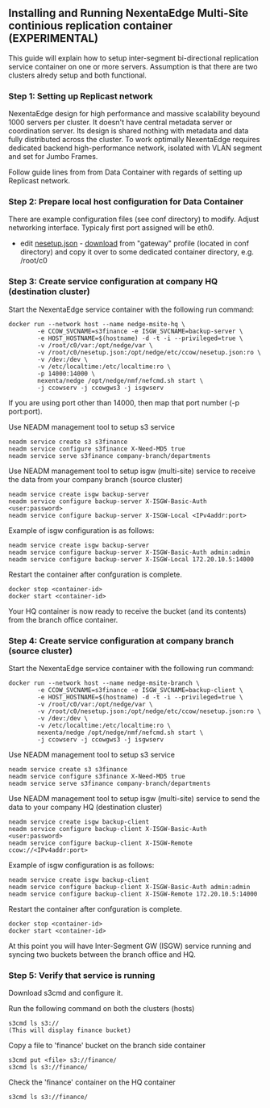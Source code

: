 ## Installing and Running NexentaEdge Multi-Site continious replication container (EXPERIMENTAL)
This guide will explain how to setup inter-segment bi-directional replication service container on one or more servers. Assumption is that there are two clusters alredy setup and both functional.

### Step 1: Setting up Replicast network
NexentaEdge design for high performance and massive scalability beyound 1000 servers per cluster. It doesn't have central metadata server or coordination server. Its design is shared nothing with metadata and data fully distributed across the cluster. To work optimally NexentaEdge requires dedicated backend high-performance network, isolated with VLAN segment and set for Jumbo Frames.

Follow guide lines from from Data Container with regards of setting up Replicast network.

### Step 2: Prepare local host configuration for Data Container
There are example configuration files (see conf directory) to modify. Adjust networking interface. Typicaly first port assigned will be eth0.

* edit [nesetup.json](https://github.com/Nexenta/nedge-dev/blob/master/conf/gateway/nesetup.json) - [download](https://raw.githubusercontent.com/Nexenta/nedge-dev/master/conf/gateway/nesetup.json) from "gateway" profile (located in conf directory) and copy it over to some dedicated container directory, e.g. /root/c0

### Step 3: Create service configuration at company HQ (destination cluster)
Start the NexentaEdge service container with the following run command:
```
docker run --network host --name nedge-msite-hq \
        -e CCOW_SVCNAME=s3finance -e ISGW_SVCNAME=backup-server \
        -e HOST_HOSTNAME=$(hostname) -d -t -i --privileged=true \
        -v /root/c0/var:/opt/nedge/var \
        -v /root/c0/nesetup.json:/opt/nedge/etc/ccow/nesetup.json:ro \
        -v /dev:/dev \
        -v /etc/localtime:/etc/localtime:ro \
        -p 14000:14000 \
        nexenta/nedge /opt/nedge/nmf/nefcmd.sh start \
        -j ccowserv -j ccowgws3 -j isgwserv
```

If you are using port other than 14000, then map that port number (-p port:port).

Use NEADM management tool to setup s3 service

```
neadm service create s3 s3finance
neadm service configure s3finance X-Need-MD5 true
neadm service serve s3finance company-branch/departments
```

Use NEADM management tool to setup isgw (multi-site) service to receive the data from your company branch (source cluster)
```
neadm service create isgw backup-server
neadm service configure backup-server X-ISGW-Basic-Auth <user:password>
neadm service configure backup-server X-ISGW-Local <IPv4addr:port>
```

Example of isgw configuration is as follows:
```
neadm service create isgw backup-server
neadm service configure backup-server X-ISGW-Basic-Auth admin:admin
neadm service configure backup-server X-ISGW-Local 172.20.10.5:14000
```

Restart the container after confguration is complete.
```
docker stop <container-id>
docker start <container-id>
```
Your HQ container is now ready to receive the bucket (and its contents) from the branch office container.

### Step 4: Create service configuration at company branch (source cluster)
Start the NexentaEdge service container with the following run command:
```
docker run --network host --name nedge-msite-branch \
        -e CCOW_SVCNAME=s3finance -e ISGW_SVCNAME=backup-client \
        -e HOST_HOSTNAME=$(hostname) -d -t -i --privileged=true \
        -v /root/c0/var:/opt/nedge/var \
        -v /root/c0/nesetup.json:/opt/nedge/etc/ccow/nesetup.json:ro \
        -v /dev:/dev \
        -v /etc/localtime:/etc/localtime:ro \
        nexenta/nedge /opt/nedge/nmf/nefcmd.sh start \
        -j ccowserv -j ccowgws3 -j isgwserv
```

Use NEADM management tool to setup s3 service

```
neadm service create s3 s3finance
neadm service configure s3finance X-Need-MD5 true
neadm service serve s3finance company-branch/departments
```

Use NEADM management tool to setup isgw (multi-site) service to send the data to your company HQ (destination cluster)
```
neadm service create isgw backup-client
neadm service configure backup-client X-ISGW-Basic-Auth <user:password>
neadm service configure backup-client X-ISGW-Remote ccow://<IPv4addr:port>
```
Example of isgw configuration is as follows:
```
neadm service create isgw backup-client
neadm service configure backup-client X-ISGW-Basic-Auth admin:admin
neadm service configure backup-client X-ISGW-Remote 172.20.10.5:14000
```
Restart the container after confguration is complete.
```
docker stop <container-id>
docker start <container-id>
```

At this point you will have Inter-Segment GW (ISGW) service running and syncing two buckets between the branch office and HQ.

### Step 5: Verify that service is running
Download s3cmd and configure it.

Run the following command on both the clusters (hosts)
```
s3cmd ls s3://
(This will display finance bucket)
```

Copy a file to 'finance' bucket on the branch side container
```
s3cmd put <file> s3://finance/
s3cmd ls s3://finance/
```

Check the 'finance' container on the HQ container
```
s3cmd ls s3://finance/
